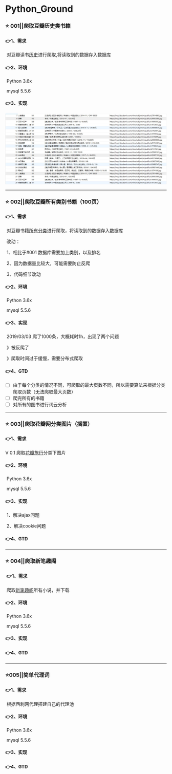 # Python_Ground

### :star: 001||爬取豆瓣历史类书籍

#### :point_right:1、需求

​	对豆瓣读书[历史](https://book.douban.com/tag/%E5%8E%86%E5%8F%B2)进行爬取,将读取到的数据存入数据库

#### :point_right:2、环境

​	Python 3.6x

​	mysql 5.5.6

#### :point_right:3、实现

![](https://github.com/coffeerr/Python_Ground/blob/master/%23001/%23001_1.JPG)

---

### ⭐️ 002||爬取豆瓣所有类别书籍（100页）

#### :point_right:1、需求

​	对豆瓣书籍[所有分类](https://book.douban.com/tag/?icn=index-nav)进行爬取，将读取到的数据存入数据库

​	改动：

​	 	1、相比于#001 数据库需要加上类别，以及排名

​		2、因为数据量比较大，可能需要防止反爬

​		3、代码细节改动

#### :point_right:2、环境

​	Python 3.6x

​	mysql 5.5.6

#### :point_right:3、实现

​	2019/03/03 爬了1000条，大概耗时1h，出现了两个问题

​			     》被反爬了

​			     》爬取时间过于缓慢，需要分布式爬取

#### :point_right:4、GTD

- [ ] 由于每个分类的情况不同，可爬取的最大页数不同，所以需要算法来根据分类爬取页数（无法爬取最大页数）
- [ ] 爬完所有的书籍
- [ ] 对所有的图书进行词云分析

---

### ⭐️ 003||爬取花瓣网分类图片（搁置）

#### :point_right:1、需求

V 0.1 爬取[花瓣旅行](http://huaban.com/favorite/travel_places/)分类下图片

#### :point_right:2、环境

​	Python 3.6x

​	mysql 5.5.6

#### :point_right:3、实现

​	1、解决ajax问题

​	2、解决cookie问题

#### :point_right:4、GTD

---

### ⭐️ 004||爬取新笔趣阁

####  :point_right:1、需求

​	爬取[新笔趣阁](http://www.xbiquge.la/xiaoshuodaquan/)所有小说，并下载

#### :point_right:2、环境

​	Python 3.6x

​	mysql 5.5.6

#### :point_right:3、实现

#### :point_right:4、GTD

---

### ⭐️005||简单代理词

#### 👉1、需求

​	根据西刺网代理搭建自己的代理池

#### 👉2、环境

​	Python 3.6x

​	mysql 5.5.6

#### 👉3、实现

#### 👉4、GTD

### 